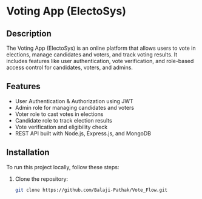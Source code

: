 # Voting App (ElectoSys)

## Description
The Voting App (ElectoSys) is an online platform that allows users to vote in elections, manage candidates and voters, and track voting results. It includes features like user authentication, vote verification, and role-based access control for candidates, voters, and admins.

## Features
- User Authentication & Authorization using JWT
- Admin role for managing candidates and voters
- Voter role to cast votes in elections
- Candidate role to track election results
- Vote verification and eligibility check
- REST API built with Node.js, Express.js, and MongoDB

## Installation

To run this project locally, follow these steps:

1. Clone the repository:
   ```bash
   git clone https://github.com/Balaji-Pathak/Vote_Flow.git
